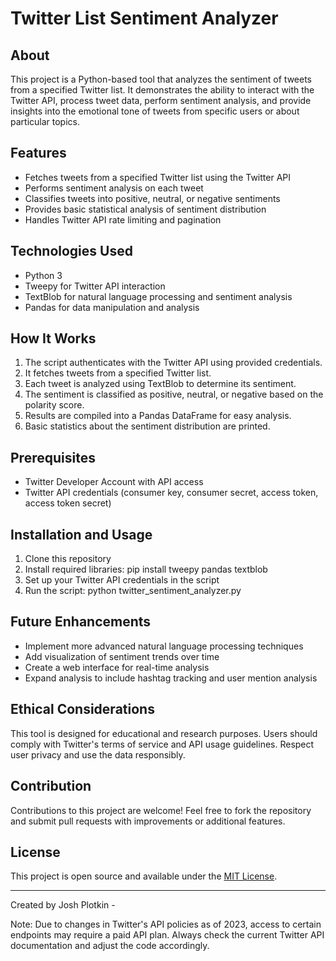 # Twitter List Sentiment Analyzer

## About
This project is a Python-based tool that analyzes the sentiment of tweets from a specified Twitter list. It demonstrates the ability to interact with the Twitter API, process tweet data, perform sentiment analysis, and provide insights into the emotional tone of tweets from specific users or about particular topics.

## Features
- Fetches tweets from a specified Twitter list using the Twitter API
- Performs sentiment analysis on each tweet
- Classifies tweets into positive, neutral, or negative sentiments
- Provides basic statistical analysis of sentiment distribution
- Handles Twitter API rate limiting and pagination

## Technologies Used
- Python 3
- Tweepy for Twitter API interaction
- TextBlob for natural language processing and sentiment analysis
- Pandas for data manipulation and analysis

## How It Works
1. The script authenticates with the Twitter API using provided credentials.
2. It fetches tweets from a specified Twitter list.
3. Each tweet is analyzed using TextBlob to determine its sentiment.
4. The sentiment is classified as positive, neutral, or negative based on the polarity score.
5. Results are compiled into a Pandas DataFrame for easy analysis.
6. Basic statistics about the sentiment distribution are printed.

## Prerequisites
- Twitter Developer Account with API access
- Twitter API credentials (consumer key, consumer secret, access token, access token secret)

## Installation and Usage
1. Clone this repository
2. Install required libraries:
     pip install tweepy pandas textblob
3. Set up your Twitter API credentials in the script
4. Run the script:
  python twitter_sentiment_analyzer.py
## Future Enhancements
- Implement more advanced natural language processing techniques
- Add visualization of sentiment trends over time
- Create a web interface for real-time analysis
- Expand analysis to include hashtag tracking and user mention analysis

## Ethical Considerations
This tool is designed for educational and research purposes. Users should comply with Twitter's terms of service and API usage guidelines. Respect user privacy and use the data responsibly.

## Contribution
Contributions to this project are welcome! Feel free to fork the repository and submit pull requests with improvements or additional features.

## License
This project is open source and available under the [MIT License](LICENSE).

---

Created by Josh Plotkin -

Note: Due to changes in Twitter's API policies as of 2023, access to certain endpoints may require a paid API plan. Always check the current Twitter API documentation and adjust the code accordingly.
